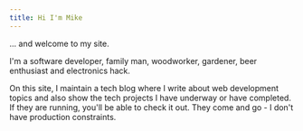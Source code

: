 ```yaml
---
title: Hi I'm Mike
---
```

... and welcome to my site.

I'm a software developer, family man, woodworker, gardener, beer enthusiast and electronics hack. 

On this site, I maintain a tech blog where I write about web development topics and also show the tech projects I have underway or have completed. If they are running, you'll be able to check it out. They come and go - I don't have production constraints.